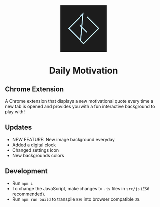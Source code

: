 <p align="center"><img src="https://github.com/bydaviex/daily-motivation/blob/master/.github/logo.png" alt="logo" height="150px"></p>
<h1 align="center">Daily Motivation</h1>

## Chrome Extension

A Chrome extension that displays a new motivational quote every time a new tab is opened and provides you with a fun interactive background to play with!

## Updates
* NEW FEATURE: New image background everyday
* Added a digital clock
* Changed settings icon
* New backgrounds colors

## Development

* Run `npm i`
* To change the JavaScript, make changes to `.js` files in `src/js` (`ES6` recommended). 
* Run `npm run build` to transpile `ES6` into browser compatible `JS`.
